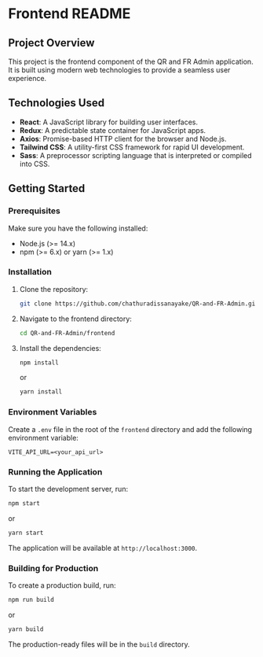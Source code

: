 # Frontend README

## Project Overview

This project is the frontend component of the QR and FR Admin application. It is built using modern web technologies to provide a seamless user experience.

## Technologies Used

- **React**: A JavaScript library for building user interfaces.
- **Redux**: A predictable state container for JavaScript apps.
- **Axios**: Promise-based HTTP client for the browser and Node.js.
- **Tailwind CSS**: A utility-first CSS framework for rapid UI development.
- **Sass**: A preprocessor scripting language that is interpreted or compiled into CSS.

## Getting Started

### Prerequisites

Make sure you have the following installed:

- Node.js (>= 14.x)
- npm (>= 6.x) or yarn (>= 1.x)

### Installation

1. Clone the repository:
    ```sh
    git clone https://github.com/chathuradissanayake/QR-and-FR-Admin.git
    ```
2. Navigate to the frontend directory:
    ```sh
    cd QR-and-FR-Admin/frontend
    ```
3. Install the dependencies:
    ```sh
    npm install
    ```
    or
    ```sh
    yarn install
    ```

### Environment Variables

Create a `.env` file in the root of the `frontend` directory and add the following environment variable:

```
VITE_API_URL=<your_api_url>
```

    

### Running the Application

To start the development server, run:
```sh
npm start
```
or
```sh
yarn start
```
The application will be available at `http://localhost:3000`.

### Building for Production

To create a production build, run:
```sh
npm run build
```
or
```sh
yarn build
```
The production-ready files will be in the `build` directory.
